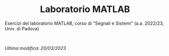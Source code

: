 <h1 align="center">
  Laboratorio MATLAB
</h1>

Esercizi del laboratorio MATLAB, corso di "Segnali e Sistemi" (a.a. 2022/23, Univ. di Padova)

<br>

_Ultima modifica: 20/03/2023_

